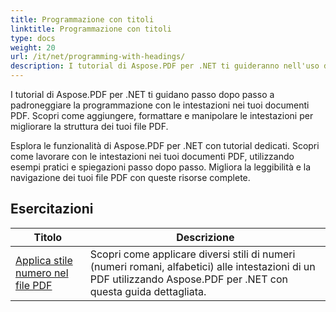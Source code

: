 ```yaml
---
title: Programmazione con titoli
linktitle: Programmazione con titoli
type: docs
weight: 20
url: /it/net/programming-with-headings/
description: I tutorial di Aspose.PDF per .NET ti guideranno nell'uso delle intestazioni per migliorare la struttura dei tuoi documenti PDF.
---
```

I tutorial di Aspose.PDF per .NET ti guidano passo dopo passo a padroneggiare la programmazione con le intestazioni nei tuoi documenti PDF. Scopri come aggiungere, formattare e manipolare le intestazioni per migliorare la struttura dei tuoi file PDF.

Esplora le funzionalità di Aspose.PDF per .NET con tutorial dedicati. Scopri come lavorare con le intestazioni nei tuoi documenti PDF, utilizzando esempi pratici e spiegazioni passo dopo passo. Migliora la leggibilità e la navigazione dei tuoi file PDF con queste risorse complete.

## Esercitazioni
| Titolo | Descrizione |
| --- | --- | 
| [Applica stile numero nel file PDF](./apply-number-style/) | Scopri come applicare diversi stili di numeri (numeri romani, alfabetici) alle intestazioni di un PDF utilizzando Aspose.PDF per .NET con questa guida dettagliata. |   